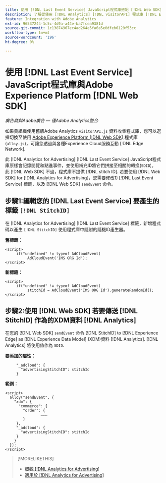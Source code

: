 ```yaml
---
title: 使用 [!DNL Last Event Service] JavaScript程式庫搭配 [!DNL Web SDK]
description: 了解從使用 [!DNL Analytics] [!DNL visitorAPI] 程式庫 [!DNL Experience Platform] [!DNL Web SDK] 程式庫 [!DNL Analytics for Advertising] 實作。
feature: Integration with Adobe Analytics
exl-id: 96537244-1c5c-4d9a-a44e-ba7fcea9381d
source-git-commit: 1c13874967ec4ad264e5fa6a5e0dfeb6120f53cc
workflow-type: tm+mt
source-wordcount: '196'
ht-degree: 0%

---
```


# 使用 [!DNL Last Event Service] JavaScript程式庫與Adobe Experience Platform [!DNL Web SDK]

*廣告商與Adobe廣告 — 僅Adobe Analytics整合*

如果貴組織使用舊版Adobe Analytics `visitorAPI.js` 資料收集程式庫，您可以選擇切換至使用 [Adobe Experience Platform [!DNL Web SDK]](https://experienceleague.adobe.com/docs/experience-platform/edge/home.html) 程式庫(`alloy.js`)，可讓您透過與各種Experience Cloud服務互動 [!DNL Edge Network].

此 [!DNL Analytics for Advertising] [!DNL Last Event Service] JavaScript程式庫原樣會記錄閱覽和點進事件，並使用補充ID將它們拼接至相關的轉換(`SDID`)。 此 [!DNL Web SDK] 不過，程式庫不提供 [!DNL stitch ID]. 若要使用 [!DNL Web SDK] for [!DNL Analytics for Advertising]，您需要修改1) [!DNL Last Event Service] 標籤，以及 [!DNL Web SDK] `sendEvent` 命令。

## 步驟1:編輯您的 [!DNL Last Event Service] 要產生的標籤 `[!DNL StitchID]`

在 [!DNL Analytics for Advertising] [!DNL Last Event Service] 標籤，新增程式碼以產生 `[!DNL StitchID]` 使用程式庫中隨附的隨機ID產生器。

**舊標籤：**

```
<script>
     if("undefined" != typeof AdCloudEvent) 
          AdCloudEvent('IMS ORG Id');
</script>
```

**新標籤：**

```
<script>
     if("undefined" != typeof AdCloudEvent) 
          stitchId = AdCloudEvent('IMS ORG Id').generateRandomId();
</script>
```

## 步驟2:使用 [!DNL Web SDK] 若要傳送 [!DNL StitchID] 作為的XDM資料 [!DNL Analytics]

在您的 [!DNL Web SDK] `sendEvent` 命令 [!DNL StitchID] to [!DNL Experience Edge] as [!DNL Experience Data Model] (XDM)資料 [!DNL Analytics].<!-- The library will send the StitchID to [!DNL Experience Edge] as `[_adcloud.advertisingStitchID](https://github.com/adobe/xdm/blob/master/docs/reference/adobe/experience/adcloud/stitch.schema.md)`. --> [!DNL Analytics] 將使用值作為 `SDID`.

**要添加的屬性：**

```
     "_adcloud": {
       "advertisingStitchID": stitchId
     }
```

**範例：**

```
<script>
  alloy("sendEvent", {
    "xdm": {
      "commerce": {
        "order": {
                ………
        }
     },
     "_adcloud": {
       "advertisingStitchID": stitchId
     }
    }
  });
</script>
```

>[!MORELIKETHIS]
>
>* [概觀 [!DNL Analytics for Advertising]](overview.md)
>* [適用於 [!DNL Analytics for Advertising]](/help/integrations/analytics/javascript.md)

